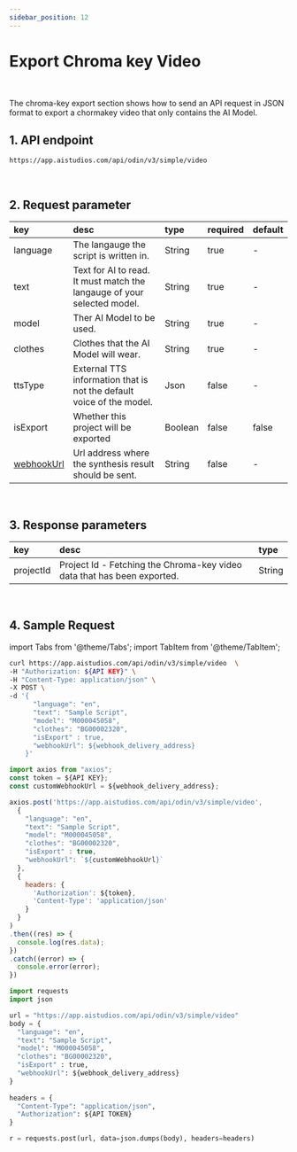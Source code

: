 ```yaml
---
sidebar_position: 12
---
```


# Export Chroma key Video

<br/>

The chroma-key export section shows how to send an API request in JSON format to export a chormakey video that only contains the AI Model.

## 1. API endpoint

```http
https://app.aistudios.com/api/odin/v3/simple/video
```

<br/>

## 2. Request parameter

|key|desc|type|required|default|
|:---|:---|:---|:---|:---|
|language|The langauge the script is written in.|String|true|-|
|text|Text for AI to read. It must match the langauge of your selected model.|String|true|-|
|model|Ther AI Model to be used.|String|true|-|
|clothes|Clothes that the AI Model will wear.|String|true|-|
|ttsType|External TTS information that is not the default voice of the model.|Json|false|-|
|isExport|Whether this project will be exported|Boolean|false|false|
|[webhookUrl](../reference/webhook)|Url address where the synthesis result should be sent.|String|false|-|


<br/>

## 3. Response parameters

|key|desc|type|
|:---|:---|:---|
|projectId|Project Id - Fetching the Chroma-key video data that has been exported.|String|

<br/>


## 4. Sample Request

import Tabs from '@theme/Tabs';
import TabItem from '@theme/TabItem';

<Tabs>
<TabItem value="curl" label="cURL">

```bash
curl https://app.aistudios.com/api/odin/v3/simple/video  \
-H "Authorization: ${API KEY}" \
-H "Content-Type: application/json" \
-X POST \
-d '{
      "language": "en",
      "text": "Sample Script",
      "model": "M000045058",
      "clothes": "BG00002320",
      "isExport" : true,
      "webhookUrl": ${webhook_delivery_address}
    }'
```

</TabItem>
<TabItem value="js" label="Node.js">

```js
import axios from "axios"; 
const token = ${API KEY};
const customWebhookUrl = ${webhook_delivery_address};

axios.post('https://app.aistudios.com/api/odin/v3/simple/video', 
  {
    "language": "en",
    "text": "Sample Script",
    "model": "M000045058",
    "clothes": "BG00002320",
    "isExport" : true,
    "webhookUrl": `${customWebhookUrl}`
  }, 
  {
    headers: {
      'Authorization': ${token},
      'Content-Type': 'application/json'
    }
  }
)
.then((res) => {
  console.log(res.data);
})
.catch((error) => {
  console.error(error);
})
```

</TabItem>
<TabItem value="py" label="Python">

```py
import requests
import json

url = "https://app.aistudios.com/api/odin/v3/simple/video"
body = {
  "language": "en",
  "text": "Sample Script",
  "model": "M000045058",
  "clothes": "BG00002320",
  "isExport" : true,
  "webhookUrl": ${webhook_delivery_address}
}
    
headers = {
  "Content-Type": "application/json",
  "Authorization": ${API TOKEN}
}

r = requests.post(url, data=json.dumps(body), headers=headers)
```

</TabItem>
</Tabs>
